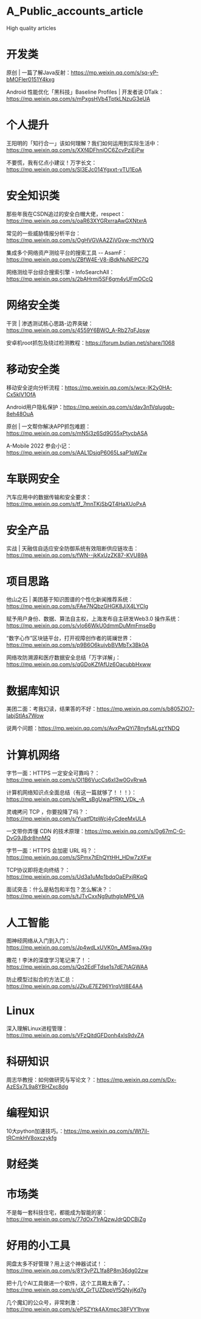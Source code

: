 # A_Public_accounts_article
High quality articles

# 开发类
原创 | 一篇了解Java反射：https://mp.weixin.qq.com/s/sq-yP-bMOFler0151Y4kxg

Android 性能优化「黑科技」Baseline Profiles | 开发者说·DTalk：https://mp.weixin.qq.com/s/mPxgsHVb4TptkLNzuG3eUA

# 个人提升
王阳明的「知行合一」该如何理解？我们如何运用到实际生活中：https://mp.weixin.qq.com/s/XXf4DFhnjOC6ZcvPziEjPw

不要慌，我有亿点小建议！万字长文：https://mp.weixin.qq.com/s/Sl3EJc014Ygxxt-vTU1EoA

# 安全知识类
那些年我在CSDN追过的安全白帽大佬，respect：https://mp.weixin.qq.com/s/oaR63XYGRxrraAwGXNtxrA

常见的一些威胁情报分析平台：https://mp.weixin.qq.com/s/OgHVGVAA2ZjVGvw-mcYNVQ

集成多个网络资产测绘平台的搜索工具 -- AsamF：https://mp.weixin.qq.com/s/ZBfW4E-V8-iBdkNuNEPC7Q

网络测绘平台综合搜索引擎 - InfoSearchAll：https://mp.weixin.qq.com/s/2bAHrmj5SF6gm4yUFmOCcQ

# 网络安全类
干货 | 渗透测试核心思路-边界突破：https://mp.weixin.qq.com/s/4559Y6BWO_A-Rb27qFJpsw

安卓机root抓包及绕过检测教程：https://forum.butian.net/share/1068

# 移动安全类
移动安全逆向分析流程：https://mp.weixin.qq.com/s/wcx-lK2y0HA-Cx5klV1OfA

Android用户隐私保护：https://mp.weixin.qq.com/s/dav3n1Vqlugqb-8eh48OuA

原创 | 一文帮你解决APP抓包难题：https://mp.weixin.qq.com/s/mN5i3z6Sd9G55xPtycbASA

A-Mobile 2022 参会小记：https://mp.weixin.qq.com/s/AAL1DsjqP6065LsaP1pWZw

# 车联网安全
汽车应用中的数据传输和安全要求：https://mp.weixin.qq.com/s/tf_7mnTKjSbQT4HaXUoPxA
# 安全产品
实战 | 天融信自适应安全防御系统有效阻断供应链攻击：https://mp.weixin.qq.com/s/fWN--jkKxUzZK87-KVU89A
# 项目思路
他山之石 | 美团基于知识图谱的个性化新闻推荐系统：https://mp.weixin.qq.com/s/FAe7NQbzGHGK8JjX4LYClg

赋予用户身份、数据、算法自主权，上海发布自主研发Web3.0 操作系统：https://mp.weixin.qq.com/s/vlo66WkU0dmmDuMmFmseBg

“数字心作”区块链平台，打开视障创作者的斑斓世界：https://mp.weixin.qq.com/s/p9B6O6kujvbBVMbTx3Bk0A

网络攻防溯源和医疗数据安全总结「万字详解」：https://mp.weixin.qq.com/s/qGDoKZfAfUz6OacubbHxww

# 数据库知识
美团二面：考我幻读，结果答的不好：https://mp.weixin.qq.com/s/b805ZIO7-IabjStlAs7Wow

说两个问题：https://mp.weixin.qq.com/s/AvxPwQYi78nyfsALgzYNDQ

# 计算机网络
字节一面：HTTPS 一定安全可靠吗？：https://mp.weixin.qq.com/s/OI1B6VucCs6xI3w0GvRrwA

计算机网络知识点全面总结（有这一篇就够了！！！）：https://mp.weixin.qq.com/s/wRt_sBgUwaPfRKt_VDk_-A

灵魂拷问 TCP ，你要投降了吗？：https://mp.weixin.qq.com/s/YuatfDtpWcj4yCdeeMxULA

一文带你弄懂 CDN 的技术原理：https://mp.weixin.qq.com/s/0g67mC-G-DvG9JBdr8hnMQ

字节一面：HTTPS 会加密 URL 吗？：https://mp.weixin.qq.com/s/SPmx7tEhQYtHH_HDw7zXFw

TCP协议即将走向终结？：https://mp.weixin.qq.com/s/Ud3a1uMp1bdqOaEPxjRKpQ

面试突击：什么是粘包和半包？怎么解决？：https://mp.weixin.qq.com/s/tJTvCxxNg9uthglpMP6_VA

# 人工智能
图神经网络从入门到入门：https://mp.weixin.qq.com/s/Jp4wdLxUVK0n_AMSwaJXkg

撒花！李沐的深度学习笔记来了！：https://mp.weixin.qq.com/s/Qq2EdFTdse1s7dE7tAGWAA

防止模型过拟合的方法汇总：https://mp.weixin.qq.com/s/JZkuE7EZ96YIrqVtI8E4AA

# Linux
深入理解Linux进程管理：https://mp.weixin.qq.com/s/VFzQitdGFDonh4xls9dvZA
# 科研知识
周志华教授：如何做研究与写论文？：https://mp.weixin.qq.com/s/Dx-AzESx7L9a8YBHZxc8dg
# 编程知识
10大python加速技巧。：https://mp.weixin.qq.com/s/Wt7il-tRCmkHV8oxczykfg
# 财经类
# 市场类
不是每一套科技住宅，都能成为智能的家：https://mp.weixin.qq.com/s/77dOx71rAQzwJdrQDCBiZg

# 好用的小工具
网盘太多不好管理？用上这个神器试试！：https://mp.weixin.qq.com/s/8Y3yPZL1fa8P8m36dg02zw

把十几个AI工具做进一个软件，这个工具箱太香了。：https://mp.weixin.qq.com/s/dX_GrTUZDppVf5QNyjKd7g

几个魔幻的公众号，非常刺激：https://mp.weixin.qq.com/s/ePSZYtk4AXmpc38FVY1hyw


